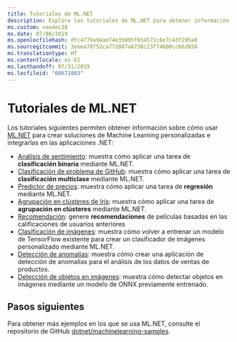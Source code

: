 ```yaml
---
title: Tutoriales de ML.NET
description: Explore los tutoriales de ML.NET para obtener información sobre cómo compilar soluciones de IA personalizadas e integrarlas en las aplicaciones .NET.
ms.custom: seodec18
ms.date: 07/08/2019
ms.openlocfilehash: dfc4779a94ae74e35095f654571c6e7c43f295a0
ms.sourcegitcommit: 3eeea78f52ca771087a6736c23f74600cc662658
ms.translationtype: HT
ms.contentlocale: es-ES
ms.lasthandoff: 07/31/2019
ms.locfileid: "68671883"
---
```

# <a name="mlnet-tutorials"></a>Tutoriales de ML.NET 

Los tutoriales siguientes permiten obtener información sobre cómo usar [ML.NET](../index.yml) para crear soluciones de Machine Learning personalizadas e integrarlas en las aplicaciones .NET:

- [Análisis de sentimiento](sentiment-analysis.md): muestra cómo aplicar una tarea de **clasificación binaria** mediante ML.NET.
- [Clasificación de problema de GitHub](github-issue-classification.md): muestra cómo aplicar una tarea de **clasificación multiclase** mediante ML.NET.
- [Predictor de precios](taxi-fare.md): muestra cómo aplicar una tarea de **regresión** mediante ML.NET.
- [Agrupación en clústeres de Iris](iris-clustering.md): muestra cómo aplicar una tarea de **agrupación en clústeres** mediante ML.NET.
- [Recomendación](movie-recommendation.md): genere **recomendaciones** de películas basadas en las calificaciones de usuarios anteriores
- [Clasificación de imágenes](image-classification.md): muestra cómo volver a entrenar un modelo de TensorFlow existente para crear un clasificador de imágenes personalizado mediante ML.NET.
- [Detección de anomalías](sales-anomaly-detection.md): muestra cómo crear una aplicación de detección de anomalías para el análisis de los datos de ventas de productos.
- [Detección de objetos en imágenes](object-detection-onnx.md): muestra cómo detectar objetos en imágenes mediante un modelo de ONNX previamente entrenado.

## <a name="next-steps"></a>Pasos siguientes

Para obtener más ejemplos en los que se usa ML.NET, consulte el repositorio de GitHub [dotnet/machinelearning-samples](https://github.com/dotnet/machinelearning-samples).
